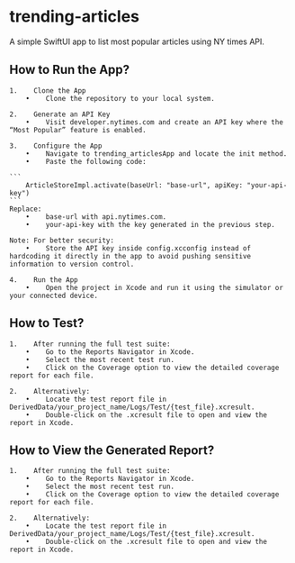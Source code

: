 # trending-articles
A simple SwiftUI app to list most popular articles using NY times API.


## How to Run the App?

    1.    Clone the App
        •    Clone the repository to your local system.
    
    2.    Generate an API Key
        •    Visit developer.nytimes.com and create an API key where the “Most Popular” feature is enabled.
        
    3.    Configure the App
        •    Navigate to trending_articlesApp and locate the init method.
        •    Paste the following code:
        
    ```
        ArticleStoreImpl.activate(baseUrl: "base-url", apiKey: "your-api-key")
    ```
    Replace:
        •    base-url with api.nytimes.com.
        •    your-api-key with the key generated in the previous step.
        
    Note: For better security:
        •    Store the API key inside config.xcconfig instead of hardcoding it directly in the app to avoid pushing sensitive information to version control.
        
    4.    Run the App
        •    Open the project in Xcode and run it using the simulator or your connected device.
        
        
## How to Test?

    1.    After running the full test suite:
        •    Go to the Reports Navigator in Xcode.
        •    Select the most recent test run.
        •    Click on the Coverage option to view the detailed coverage report for each file.
        
    2.    Alternatively:
        •    Locate the test report file in DerivedData/your_project_name/Logs/Test/{test_file}.xcresult.
        •    Double-click on the .xcresult file to open and view the report in Xcode.
        
        
## How to View the Generated Report?

    1.    After running the full test suite:
        •    Go to the Reports Navigator in Xcode.
        •    Select the most recent test run.
        •    Click on the Coverage option to view the detailed coverage report for each file.
        
    2.    Alternatively:
        •    Locate the test report file in DerivedData/your_project_name/Logs/Test/{test_file}.xcresult.
        •    Double-click on the .xcresult file to open and view the report in Xcode.
        

